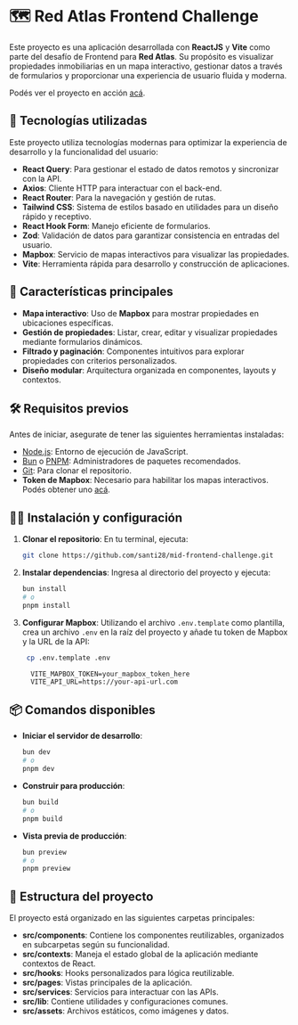 # 🗺️ Red Atlas Frontend Challenge

Este proyecto es una aplicación desarrollada con **ReactJS** y **Vite** como parte del desafío de Frontend para **Red Atlas**. Su propósito es visualizar propiedades inmobiliarias en un mapa interactivo, gestionar datos a través de formularios y proporcionar una experiencia de usuario fluida y moderna.

Podés ver el proyecto en acción [acá](https://sdenicolas-red-atlas-challenge.vercel.app/).

## 🚀 Tecnologías utilizadas

Este proyecto utiliza tecnologías modernas para optimizar la experiencia de desarrollo y la funcionalidad del usuario:

- **React Query**: Para gestionar el estado de datos remotos y sincronizar con la API.
- **Axios**: Cliente HTTP para interactuar con el back-end.
- **React Router**: Para la navegación y gestión de rutas.
- **Tailwind CSS**: Sistema de estilos basado en utilidades para un diseño rápido y receptivo.
- **React Hook Form**: Manejo eficiente de formularios.
- **Zod**: Validación de datos para garantizar consistencia en entradas del usuario.
- **Mapbox**: Servicio de mapas interactivos para visualizar las propiedades.
- **Vite**: Herramienta rápida para desarrollo y construcción de aplicaciones.

## 🌟 Características principales

- **Mapa interactivo**: Uso de **Mapbox** para mostrar propiedades en ubicaciones específicas.
- **Gestión de propiedades**: Listar, crear, editar y visualizar propiedades mediante formularios dinámicos.
- **Filtrado y paginación**: Componentes intuitivos para explorar propiedades con criterios personalizados.
- **Diseño modular**: Arquitectura organizada en componentes, layouts y contextos.

## 🛠️ Requisitos previos

Antes de iniciar, asegurate de tener las siguientes herramientas instaladas:

- [Node.js](https://nodejs.org/): Entorno de ejecución de JavaScript.
- [Bun](https://bun.sh/) o [PNPM](https://pnpm.io/): Administradores de paquetes recomendados.
- [Git](https://git-scm.com/): Para clonar el repositorio.
- **Token de Mapbox**: Necesario para habilitar los mapas interactivos. Podés obtener uno [acá](https://account.mapbox.com/).

## 🧑‍💻 Instalación y configuración

1. **Clonar el repositorio**:
   En tu terminal, ejecuta:

   ```bash
   git clone https://github.com/santi28/mid-frontend-challenge.git
   ```

2. **Instalar dependencias**:
   Ingresa al directorio del proyecto y ejecuta:

   ```bash
   bun install
   # o
   pnpm install
   ```

3. **Configurar Mapbox**:
   Utilizando el archivo `.env.template` como plantilla, crea un archivo `.env` en la raíz del proyecto y añade tu token de Mapbox y la URL de la API:

   ```bash
    cp .env.template .env
   ```

   ```env
     VITE_MAPBOX_TOKEN=your_mapbox_token_here
     VITE_API_URL=https://your-api-url.com
   ```

## 📦 Comandos disponibles

- **Iniciar el servidor de desarrollo**:

  ```bash
  bun dev
  # o
  pnpm dev
  ```

- **Construir para producción**:

  ```bash
  bun build
  # o
  pnpm build
  ```

- **Vista previa de producción**:
  ```bash
  bun preview
  # o
  pnpm preview
  ```

## 📂 Estructura del proyecto

El proyecto está organizado en las siguientes carpetas principales:

- **src/components**: Contiene los componentes reutilizables, organizados en subcarpetas según su funcionalidad.
- **src/contexts**: Maneja el estado global de la aplicación mediante contextos de React.
- **src/hooks**: Hooks personalizados para lógica reutilizable.
- **src/pages**: Vistas principales de la aplicación.
- **src/services**: Servicios para interactuar con las APIs.
- **src/lib**: Contiene utilidades y configuraciones comunes.
- **src/assets**: Archivos estáticos, como imágenes y datos.
